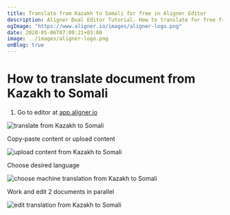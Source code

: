 ```yaml
---
title: Translate from Kazakh to Somali for free in Aligner Editor
description: Aligner Dual Editor Tutorial. How to translate for free from Kazakh to Somali. Aligner is multilingual document management platform. 
ogImage: "https://www.aligner.io/images/aligner-logo.png"
date: 2020-05-06T07:09:21+03:00
image: ../images/aligner-logo.png
onBlog: true
---
```


# How to translate document from Kazakh to Somali

1. Go to editor at [app.aligner.io](https://app.aligner.io "Aligner App web page")

![translate from Kazakh to Somali](../aligner-blank-editor.png "translate from Kazakh to Somali")

Copy-paste content or upload content

![upload content from Kazakh to Somali](../aligner-uploaded-document.png "upload content from Kazakh to Somali")

Choose desired language

![choose machine translation from Kazakh to Somali](../aligner-language-dropdown.png "choose machine translation from Kazakh to Somali")

Work and edit 2 documents in parallel

![edit translation from Kazakh to Somali](../aligner-double-sitded-editor.png "edit translation from Kazakh to Somali")

